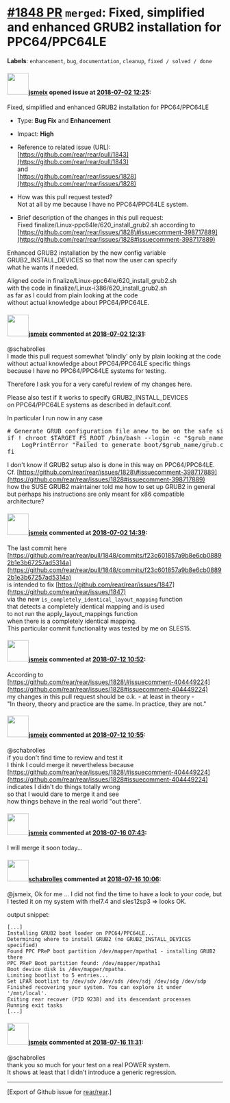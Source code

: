 [\#1848 PR](https://github.com/rear/rear/pull/1848) `merged`: Fixed, simplified and enhanced GRUB2 installation for PPC64/PPC64LE
=================================================================================================================================

**Labels**: `enhancement`, `bug`, `documentation`, `cleanup`,
`fixed / solved / done`

#### <img src="https://avatars.githubusercontent.com/u/1788608?u=925fc54e2ce01551392622446ece427f51e2f0ce&v=4" width="50">[jsmeix](https://github.com/jsmeix) opened issue at [2018-07-02 12:25](https://github.com/rear/rear/pull/1848):

Fixed, simplified and enhanced GRUB2 installation for PPC64/PPC64LE

-   Type: **Bug Fix** and **Enhancement**

-   Impact: **High**

-   Reference to related issue (URL):  
    [https://github.com/rear/rear/pull/1843](https://github.com/rear/rear/pull/1843)  
    and  
    [https://github.com/rear/rear/issues/1828](https://github.com/rear/rear/issues/1828)

-   How was this pull request tested?  
    Not at all by me because I have no PPC64/PPC64LE system.

-   Brief description of the changes in this pull request:  
    Fixed finalize/Linux-ppc64le/620\_install\_grub2.sh according to  
    [https://github.com/rear/rear/issues/1828\#issuecomment-398717889](https://github.com/rear/rear/issues/1828#issuecomment-398717889)

Enhanced GRUB2 installation by the new config variable  
GRUB2\_INSTALL\_DEVICES so that now the user can specify  
what he wants if needed.

Aligned code in finalize/Linux-ppc64le/620\_install\_grub2.sh  
with the code in finalize/Linux-i386/620\_install\_grub2.sh  
as far as I could from plain looking at the code  
without actual knowledge about PPC64/PPC64LE.

#### <img src="https://avatars.githubusercontent.com/u/1788608?u=925fc54e2ce01551392622446ece427f51e2f0ce&v=4" width="50">[jsmeix](https://github.com/jsmeix) commented at [2018-07-02 12:31](https://github.com/rear/rear/pull/1848#issuecomment-401788714):

@schabrolles  
I made this pull request somewhat 'blindly' only by plain looking at the
code  
without actual knowledge about PPC64/PPC64LE specific things  
because I have no PPC64/PPC64LE systems for testing.

Therefore I ask you for a very careful review of my changes here.

Please also test if it works to specify GRUB2\_INSTALL\_DEVICES  
on PPC64/PPC64LE systems as described in default.conf.

In particular I run now in any case

<pre>
# Generate GRUB configuration file anew to be on the safe side (this could be even mandatory in MIGRATION_MODE):
if ! chroot $TARGET_FS_ROOT /bin/bash --login -c "$grub_name-mkconfig -o /boot/$grub_name/grub.cfg" ; then
    LogPrintError "Failed to generate boot/$grub_name/grub.cfg in $TARGET_FS_ROOT - trying to install GRUB2 nevertheless"
fi
</pre>

I don't know if GRUB2 setup also is done in this way on PPC64/PPC64LE.  
Cf.
[https://github.com/rear/rear/issues/1828\#issuecomment-398717889](https://github.com/rear/rear/issues/1828#issuecomment-398717889)  
how the SUSE GRUB2 maintainer told me how to set up GRUB2 in general  
but perhaps his instructions are only meant for x86 compatible
architecture?

#### <img src="https://avatars.githubusercontent.com/u/1788608?u=925fc54e2ce01551392622446ece427f51e2f0ce&v=4" width="50">[jsmeix](https://github.com/jsmeix) commented at [2018-07-02 14:39](https://github.com/rear/rear/pull/1848#issuecomment-401828054):

The last commit here  
[https://github.com/rear/rear/pull/1848/commits/f23c601857a9b8e6cb08892b1e3b67257ad5314a](https://github.com/rear/rear/pull/1848/commits/f23c601857a9b8e6cb08892b1e3b67257ad5314a)  
is intended to fix
[https://github.com/rear/rear/issues/1847](https://github.com/rear/rear/issues/1847)  
via the new `is_completely_identical_layout_mapping` function  
that detects a completely identical mapping and is used  
to not run the apply\_layout\_mappings function  
when there is a completely identical mapping.  
This particular commit functionality was tested by me on SLES15.

#### <img src="https://avatars.githubusercontent.com/u/1788608?u=925fc54e2ce01551392622446ece427f51e2f0ce&v=4" width="50">[jsmeix](https://github.com/jsmeix) commented at [2018-07-12 10:52](https://github.com/rear/rear/pull/1848#issuecomment-404472380):

According to  
[https://github.com/rear/rear/issues/1828\#issuecomment-404449224](https://github.com/rear/rear/issues/1828#issuecomment-404449224)  
my changes in this pull request should be o.k. - at least in theory -  
"In theory, theory and practice are the same. In practice, they are
not."

#### <img src="https://avatars.githubusercontent.com/u/1788608?u=925fc54e2ce01551392622446ece427f51e2f0ce&v=4" width="50">[jsmeix](https://github.com/jsmeix) commented at [2018-07-12 10:55](https://github.com/rear/rear/pull/1848#issuecomment-404473174):

@schabrolles  
if you don't find time to review and test it  
I think I could merge it nevertheless because  
[https://github.com/rear/rear/issues/1828\#issuecomment-404449224](https://github.com/rear/rear/issues/1828#issuecomment-404449224)  
indicates I didn't do things totally wrong  
so that I would dare to merge it and see  
how things behave in the real world "out there".

#### <img src="https://avatars.githubusercontent.com/u/1788608?u=925fc54e2ce01551392622446ece427f51e2f0ce&v=4" width="50">[jsmeix](https://github.com/jsmeix) commented at [2018-07-16 07:43](https://github.com/rear/rear/pull/1848#issuecomment-405170001):

I will merge it soon today...

#### <img src="https://avatars.githubusercontent.com/u/19491077?u=0021b16ab426902cbe676f6831f41607bbe4d441&v=4" width="50">[schabrolles](https://github.com/schabrolles) commented at [2018-07-16 10:06](https://github.com/rear/rear/pull/1848#issuecomment-405201492):

@jsmeix, Ok for me ... I did not find the time to have a look to your
code, but I tested it on my system with rhel7.4 and sles12sp3 =&gt;
looks OK.

output snippet:

    [...]
    Installing GRUB2 boot loader on PPC64/PPC64LE...
    Determining where to install GRUB2 (no GRUB2_INSTALL_DEVICES specified)
    Found PPC PReP boot partition /dev/mapper/mpatha1 - installing GRUB2 there
    PPC PReP Boot partition found: /dev/mapper/mpatha1
    Boot device disk is /dev/mapper/mpatha.
    Limiting bootlist to 5 entries...
    Set LPAR bootlist to /dev/sdv /dev/sds /dev/sdj /dev/sdg /dev/sdp
    Finished recovering your system. You can explore it under '/mnt/local'.
    Exiting rear recover (PID 9238) and its descendant processes
    Running exit tasks
    [...]

#### <img src="https://avatars.githubusercontent.com/u/1788608?u=925fc54e2ce01551392622446ece427f51e2f0ce&v=4" width="50">[jsmeix](https://github.com/jsmeix) commented at [2018-07-16 11:31](https://github.com/rear/rear/pull/1848#issuecomment-405218407):

@schabrolles  
thank you so much for your test on a real POWER system.  
It shows at least that I didn't introduce a generic regression.

------------------------------------------------------------------------

\[Export of Github issue for
[rear/rear](https://github.com/rear/rear).\]

